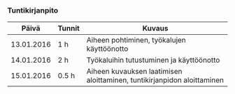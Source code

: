 ### Tuntikirjanpito
Päivä | Tunnit | Kuvaus
--------------- | ----- | ------
13.01.2016 | 1 h | Aiheen pohtiminen, työkalujen käyttöönotto
14.01.2016 | 2 h | Työkaluihin tutustuminen ja käyttöönotto
15.01.2016 | 0.5 h | Aiheen kuvauksen laatimisen aloittaminen, tuntikirjanpidon aloittaminen

